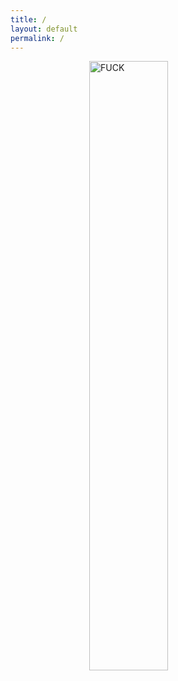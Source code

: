 ```yaml
---
title: /
layout: default
permalink: /
---
```

<style>
.center {
  display: block;
  margin-left: auto;
  margin-right: auto;
  width: 50%;
}
</style>

<img class="center" alt="FUCK" source="img/daemon.jpg">                                                      
